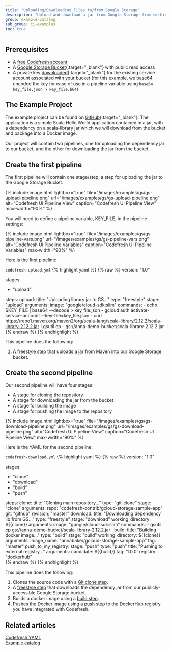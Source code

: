 ```yaml
---
title: "Uploading/Downloading Files to/from Google Storage"
description: "Upload and download a jar from Google Storage from within a pipeline"
group: example-catalog
sub_group: ci-examples
toc: true
---
```


## Prerequisites

- A [free Codefresh account](https://codefresh.io/docs/docs/getting-started/create-a-codefresh-account/)
- A [Google Storage Bucket](https://cloud.google.com/storage/docs/creating-buckets){:target="\_blank"} with public read access
- A private key [downloaded](https://cloud.google.com/storage/docs/authentication#gsutilauth){:target="\_blank"} for the existing service account associated with your bucket (for this example, we base64 encoded the key for ease of use in a pipeline variable using `base64 key_file.json > key_file.b64`)

## The Example Project

The example project can be found on [GitHub](https://github.com/codefresh-contrib/gcloud-storage-sample-app.git){:target="\_blank"}.  The application is a simple Scala Hello World application contained in a jar, with a dependency on a scala-library jar which we will download from the bucket and package into a Docker image.

Our project will contain two pipelines, one for uploading the dependency jar to our bucket, and the other for downloading the jar from the bucket.

## Create the first pipeline

The first pipeline will contain one stage/step, a step for uploading the jar to the Google Storage Bucket.

{% include image.html 
lightbox="true" 
file="/images/examples/gs/gs-upload-pipeline.png"
url="/images/examples/gs/gs-upload-pipeline.png"
alt="Codefresh UI Pipeline View"
caption="Codefresh UI Pipeline View"
max-width="90%"
%}

You will need to define a pipeline variable, KEY_FILE, in the pipeline settings:

{% include image.html 
lightbox="true" 
file="/images/examples/gs/gs-pipeline-vars.png"
url="/images/examples/gs/gs-pipeline-vars.png"
alt="Codefresh UI Pipeline Variables"
caption="Codefresh UI Pipeline Variables"
max-width="90%"
%}

Here is the first pipeline:

`codefresh-upload.yml`
{% highlight yaml %}
{% raw %}
version: "1.0"

stages:
  - "upload"

steps:
  upload:
    title: "Uploading library jar to GS..."
    type: "freestyle"
    stage: "upload"
    arguments:
      image: "google/cloud-sdk:slim"
      commands:
        - echo $KEY_FILE | base64 --decode > key_file.json
        - gcloud auth activate-service-account --key-file=key_file.json
        - curl https://repo1.maven.org/maven2/org/scala-lang/scala-library/2.12.2/scala-library-2.12.2.jar | gsutil cp - gs://anna-demo-bucket/scala-library-2.12.2.jar
{% endraw %}
{% endhighlight %}

This pipeline does the following:

1. A [freestyle step]({{site.baseurl}}/docs/pipelines/steps/freestyle/) that uploads a jar from Maven into our Google Storage bucket.

## Create the second pipeline

Our second pipeline will have four stages:

- A stage for cloning the repository
- A stage for downloading the jar from the bucket
- A stage for building the image
- A stage for pushing the image to the repository

{% include image.html 
lightbox="true" 
file="/images/examples/gs/gs-download-pipeline.png"
url="/images/examples/gs/gs-download-pipeline.png"
alt="Codefresh UI Pipeline View"
caption="Codefresh UI Pipeline View"
max-width="90%"
%}

Here is the YAML for the second pipeline:

`codefresh-download.yml`
{% highlight yaml %}
{% raw %}
version: "1.0"

stages:
  - "clone"
  - "download"
  - "build"
  - "push"

steps:
  clone:
    title: "Cloning main repository..."
    type: "git-clone"
    stage: "clone"
    arguments:
      repo: "codefresh-contrib/gcloud-storage-sample-app"
      git: "github"
      revision: "master"
  download:
    title: "Downloading dependency lib from GS..."
    type: "freestyle"
    stage: "download"
    working_directory: ${{clone}}
    arguments:
      image: "google/cloud-sdk:slim"
      commands:
        - gsutil cp gs://anna-demo-bucket/scala-library-2.12.2.jar .
  build:
    title: "Building docker image..."
    type: "build"
    stage: "build"
    working_directory: ${{clone}}
    arguments:
      image_name: "annabaker/gcloud-storage-sample-app"
      tag: "master"
  push_to_my_registry:
    stage: "push"
    type: "push"
    title: "Pushing to external registry..."
    arguments:
      candidate: ${{build}}
      tag: '1.0.0'
      registry: "dockerhub"  
{% endraw %}
{% endhighlight %}

This pipeline does the following:

1. Clones the source code with a [Git clone step]({{site.baseurl}}/docs/pipelines/steps/git-clone/).
2. A [freestyle step]({{site.baseurl}}/docs/pipelines/steps/freestyle/) that downloads the dependency jar from our publicly-accessible Google Storage bucket.
3. Builds a docker image using a [build step]({{site.baseurl}}/docs/pipelines/steps/build/).
4. Pushes the Docker image using a [push step](https://codefresh.io/docs/docs/pipelines/steps/push/) to the DockerHub registry you have integrated with Codefresh.

## Related articles
[Codefresh YAML]({{site.baseurl}}/docs/pipelines/what-is-the-codefresh-yaml/)   
[Example catalog]({{site.baseurl}}/docs/example-catalog/ci-examples/)  


